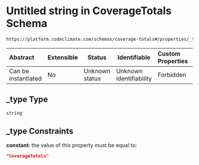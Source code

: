 # Untitled string in CoverageTotals Schema

```txt
https://platform.codeclimate.com/schemas/coverage-totals#/properties/_type
```




| Abstract            | Extensible | Status         | Identifiable            | Custom Properties | Additional Properties | Access Restrictions | Defined In                                                                                           |
| :------------------ | ---------- | -------------- | ----------------------- | :---------------- | --------------------- | ------------------- | ---------------------------------------------------------------------------------------------------- |
| Can be instantiated | No         | Unknown status | Unknown identifiability | Forbidden         | Allowed               | none                | [CoverageTotals.schema.json\*](../../spec/schemas/CoverageTotals.schema.json "open original schema") |

## \_type Type

`string`

## \_type Constraints

**constant**: the value of this property must be equal to:

```json
"CoverageTotals"
```
